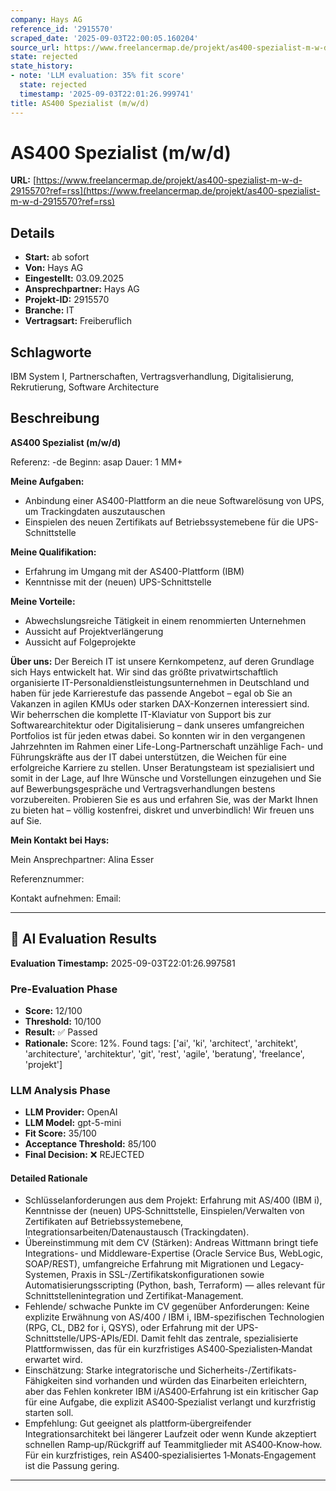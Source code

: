 ```yaml
---
company: Hays AG
reference_id: '2915570'
scraped_date: '2025-09-03T22:00:05.160204'
source_url: https://www.freelancermap.de/projekt/as400-spezialist-m-w-d-2915570?ref=rss
state: rejected
state_history:
- note: 'LLM evaluation: 35% fit score'
  state: rejected
  timestamp: '2025-09-03T22:01:26.999741'
title: AS400 Spezialist (m/w/d)
---
```



# AS400 Spezialist (m/w/d)
**URL:** [https://www.freelancermap.de/projekt/as400-spezialist-m-w-d-2915570?ref=rss](https://www.freelancermap.de/projekt/as400-spezialist-m-w-d-2915570?ref=rss)
## Details
- **Start:** ab sofort
- **Von:** Hays AG
- **Eingestellt:** 03.09.2025
- **Ansprechpartner:** Hays AG
- **Projekt-ID:** 2915570
- **Branche:** IT
- **Vertragsart:** Freiberuflich

## Schlagworte
IBM System I, Partnerschaften, Vertragsverhandlung, Digitalisierung, Rekrutierung, Software Architecture

## Beschreibung
**AS400 Spezialist (m/w/d)**

Referenz: -de
Beginn: asap
Dauer: 1 MM+

**Meine Aufgaben:**

- Anbindung einer AS400-Plattform an die neue Softwarelösung von UPS, um Trackingdaten auszutauschen
- Einspielen des neuen Zertifikats auf Betriebssystemebene für die UPS-Schnittstelle

**Meine Qualifikation:**

- Erfahrung im Umgang mit der AS400-Plattform (IBM)
- Kenntnisse mit der (neuen) UPS-Schnittstelle

**Meine Vorteile:**

- Abwechslungsreiche Tätigkeit in einem renommierten Unternehmen
- Aussicht auf Projektverlängerung
- Aussicht auf Folgeprojekte

**Über uns:**
Der Bereich IT ist unsere Kernkompetenz, auf deren Grundlage sich Hays entwickelt hat. Wir sind das größte privatwirtschaftlich organisierte IT-Personaldienstleistungsunternehmen in Deutschland und haben für jede Karrierestufe das passende Angebot – egal ob Sie an Vakanzen in agilen KMUs oder starken DAX-Konzernen interessiert sind. Wir beherrschen die komplette IT-Klaviatur von Support bis zur Softwarearchitektur oder Digitalisierung – dank unseres umfangreichen Portfolios ist für jeden etwas dabei. So konnten wir in den vergangenen Jahrzehnten im Rahmen einer Life-Long-Partnerschaft unzählige Fach- und Führungskräfte aus der IT dabei unterstützen, die Weichen für eine erfolgreiche Karriere zu stellen. Unser Beratungsteam ist spezialisiert und somit in der Lage, auf Ihre Wünsche und Vorstellungen einzugehen und Sie auf Bewerbungsgespräche und Vertragsverhandlungen bestens vorzubereiten. Probieren Sie es aus und erfahren Sie, was der Markt Ihnen zu bieten hat – völlig kostenfrei, diskret und unverbindlich! Wir freuen uns auf Sie.

**Mein Kontakt bei Hays:**

Mein Ansprechpartner:
Alina Esser

Referenznummer:

Kontakt aufnehmen:
Email:

---

## 🤖 AI Evaluation Results

**Evaluation Timestamp:** 2025-09-03T22:01:26.997581

### Pre-Evaluation Phase
- **Score:** 12/100
- **Threshold:** 10/100
- **Result:** ✅ Passed
- **Rationale:** Score: 12%. Found tags: ['ai', 'ki', 'architect', 'architekt', 'architecture', 'architektur', 'git', 'rest', 'agile', 'beratung', 'freelance', 'projekt']

### LLM Analysis Phase
- **LLM Provider:** OpenAI
- **LLM Model:** gpt-5-mini
- **Fit Score:** 35/100
- **Acceptance Threshold:** 85/100
- **Final Decision:** ❌ REJECTED

#### Detailed Rationale
- Schlüsselanforderungen aus dem Projekt: Erfahrung mit AS/400 (IBM i), Kenntnisse der (neuen) UPS‑Schnittstelle, Einspielen/Verwalten von Zertifikaten auf Betriebssystemebene, Integrationsarbeiten/Datenaustausch (Trackingdaten).
- Übereinstimmung mit dem CV (Stärken): Andreas Wittmann bringt tiefe Integrations- und Middleware-Expertise (Oracle Service Bus, WebLogic, SOAP/REST), umfangreiche Erfahrung mit Migrationen und Legacy-Systemen, Praxis in SSL-/Zertifikatskonfigurationen sowie Automatisierungsscripting (Python, bash, Terraform) — alles relevant für Schnittstellenintegration und Zertifikat-Management.
- Fehlende/ schwache Punkte im CV gegenüber Anforderungen: Keine explizite Erwähnung von AS/400 / IBM i, IBM-spezifischen Technologien (RPG, CL, DB2 for i, QSYS), oder Erfahrung mit der UPS-Schnittstelle/UPS-APIs/EDI. Damit fehlt das zentrale, spezialisierte Plattformwissen, das für ein kurzfristiges AS400‑Spezialisten‑Mandat erwartet wird.
- Einschätzung: Starke integratorische und Sicherheits-/Zertifikats-Fähigkeiten sind vorhanden und würden das Einarbeiten erleichtern, aber das Fehlen konkreter IBM i/AS400‑Erfahrung ist ein kritischer Gap für eine Aufgabe, die explizit AS400‑Spezialist verlangt und kurzfristig starten soll.
- Empfehlung: Gut geeignet als plattform‑übergreifender Integrationsarchitekt bei längerer Laufzeit oder wenn Kunde akzeptiert schnellen Ramp‑up/Rückgriff auf Teammitglieder mit AS400‑Know‑how. Für ein kurzfristiges, rein AS400‑spezialisiertes 1‑Monats‑Engagement ist die Passung gering.

---
